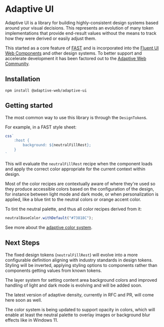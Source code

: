 # Adaptive UI

Adaptive UI is a library for building highly-consistent design systems based around your visual decisions. This represents an evolution of many token implementations that provide end-result values without the means to track how they were derived or easily adjust them.

This started as a core feature of [FAST](https://fast.design) and is incorporated into the [Fluent UI Web Components](https://aka.ms/fluentwebcomponents) and other design systems. To better support and accelerate development it has been factored out to the [Adaptive Web Community](https://github.com/Adaptive-Web-Community).

## Installation

```shell
npm install @adaptive-web/adaptive-ui
```


## Getting started

The most common way to use this library is through the `DesignToken`s.

For example, in a FAST style sheet:

```ts
css`
    :host {
        background: ${neutralFillRest};
    }
`
```

This will evaluate the `neutralFillRest` recipe when the component loads and apply the correct color appropriate for the current context within design.

Most of the color recipes are contextually aware of where they're used so they produce accessible colors based on the configuration of the design, for instance between light mode and dark mode, or when personalization is applied, like a blue tint to the neutral colors or orange accent color.

To tint the neutral palette, and thus all color recipes derived from it:

```ts
neutralBaseColor.withDefault("#73818C");
```

See more about the [adaptive color system](./src/color/README.md).

## Next Steps

The fixed design tokens (`neutralFillRest`) will evolve into a more configurable definition aligning with industry standards in design tokens. Styling will be inverted, applying styling options to components rather than components getting values from known tokens.

The layer system for setting content area background colors and improved handling of light and dark mode is evolving and will be added soon.

The latest version of adaptive density, currently in RFC and PR, will come here soon as well.

The color system is being updated to support opacity in colors, which will enable at least the neutral palette to overlay images or background blur effects like in Windows 11.
